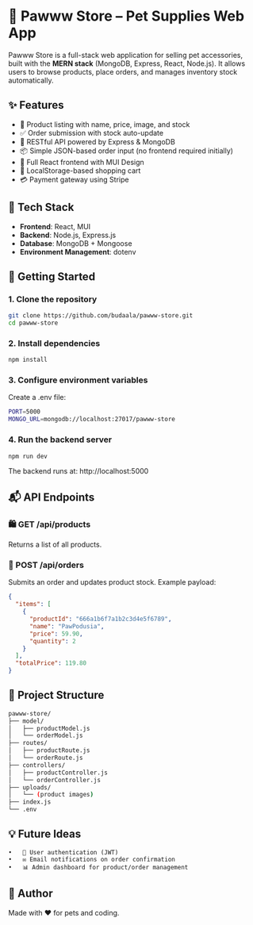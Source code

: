 # 🐾 Pawww Store – Pet Supplies Web App

Pawww Store is a full-stack web application for selling pet accessories, built with the **MERN stack** (MongoDB, Express, React, Node.js). It allows users to browse products, place orders, and manages inventory stock automatically.

## ✨ Features

- 🛒 Product listing with name, price, image, and stock
- ✅ Order submission with stock auto-update
- 🧾 RESTful API powered by Express & MongoDB
- 📦 Simple JSON-based order input (no frontend required initially)
- 🧩 Full React frontend with MUI Design
- 🛒 LocalStorage-based shopping cart
- 💳 Payment gateway using Stripe

## 🔧 Tech Stack

- **Frontend**: React, MUI
- **Backend**: Node.js, Express.js
- **Database**: MongoDB + Mongoose
- **Environment Management**: dotenv

## 🚀 Getting Started

### 1. Clone the repository

```bash
git clone https://github.com/budaala/pawww-store.git
cd pawww-store
```

### 2. Install dependencies

```bash
npm install
```

### 3. Configure environment variables

Create a .env file:

```bash
PORT=5000
MONGO_URL=mongodb://localhost:27017/pawww-store
```

### 4. Run the backend server

```bash
npm run dev
```

The backend runs at: http://localhost:5000

## 📬 API Endpoints

### 🛍️ GET /api/products

Returns a list of all products.

### 🧾 POST /api/orders

Submits an order and updates product stock. Example payload:

```json
{
  "items": [
    {
      "productId": "666a1b6f7a1b2c3d4e5f6789",
      "name": "PawPodusia",
      "price": 59.90,
      "quantity": 2
    }
  ],
  "totalPrice": 119.80
}
```

## 📁 Project Structure

```bash
pawww-store/
├── model/
│   ├── productModel.js
│   └── orderModel.js
├── routes/
│   ├── productRoute.js
│   └── orderRoute.js
├── controllers/
│   ├── productController.js
│   └── orderController.js
├── uploads/
│   └── (product images)
├── index.js
└── .env
```


## 💡 Future Ideas
	•	🔐 User authentication (JWT)
	•	✉️ Email notifications on order confirmation
	•	📊 Admin dashboard for product/order management

## 🐶 Author

Made with ❤️ for pets and coding.

